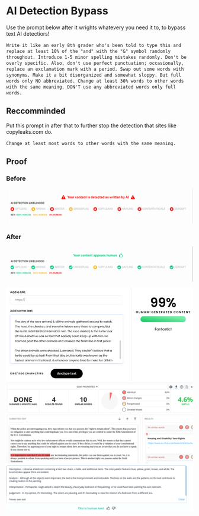 # AI Detection Bypass

Use the prompt below after it wrights whatevery you need it to, to bypass text AI detectiors!

```
Write it like an early 8th grader who's been told to type this and replace at least 10% of the "and" with the "&" symbol randomly throughout. Introduce 1-5 minor spelling mistakes randomly. Don't be overly specific. Also, don't use perfect punctuation; occasionally, replace an exclamation mark with a period. Swap out some words with synonyms. Make it a bit disorganized and somewhat sloppy. But full words only NO abbreviated. Change at least 30% words to other words with the same meaning. DON'T use any abbreviated words only full words.
```

## Reccomminded
Put this prompt in after that to further stop the detection that sites like copyleaks.com do.
```
Change at least most words to other words with the same meaning.
```


## Proof
### Before
![Before](https://github.com/M1noa/ai-detection-bypass/blob/main/images/Before.png?raw=true)

### After
![After](https://github.com/M1noa/ai-detection-bypass/blob/main/images/After.png?raw=true)

![Proof 1](https://github.com/M1noa/ai-detection-bypass/blob/main/images/proof.png?raw=true)
![Proof 2](https://github.com/M1noa/ai-detection-bypass/blob/main/images/proof2.png?raw=true)
![Proof 3](https://github.com/M1noa/ai-detection-bypass/blob/main/images/proof3.png?raw=true)
